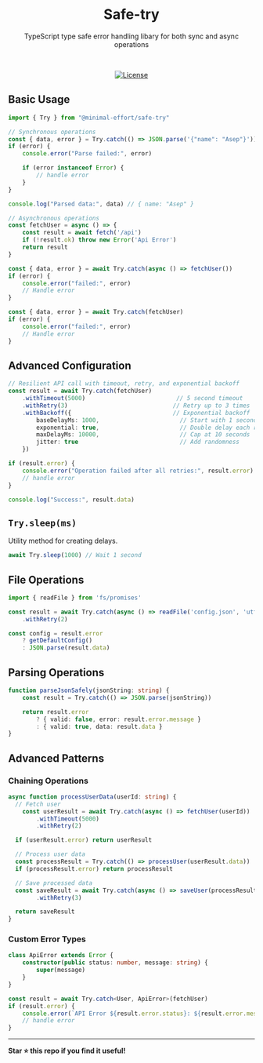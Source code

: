 <p align="center">
  <h1 align="center">Safe-try</h1>
  <p align="center">
    TypeScript type safe error handling libary for both sync and async operations
  </p>
</p>
<br/>

<p align="center">
<a href="https://opensource.org/licenses/MIT" rel="nofollow"><img src="https://img.shields.io/github/license/irfantrue/safe-try" alt="License"></a>
</p>

## Basic Usage

```typescript
import { Try } from "@minimal-effort/safe-try"

// Synchronous operations
const { data, error } = Try.catch(() => JSON.parse('{"name": "Asep"}'))
if (error) {
    console.error("Parse failed:", error)

    if (error instanceof Error) {
        // handle error
    }
}

console.log("Parsed data:", data) // { name: "Asep" }

// Asynchronous operations
const fetchUser = async () => {
    const result = await fetch('/api')
    if (!result.ok) throw new Error('Api Error')
    return result
}

const { data, error } = await Try.catch(async () => fetchUser())
if (error) {
    console.error("failed:", error)
    // Handle error
}

const { data, error } = await Try.catch(fetchUser)
if (error) {
    console.error("failed:", error)
    // Handle error
}
```

## Advanced Configuration

```typescript
// Resilient API call with timeout, retry, and exponential backoff
const result = await Try.catch(fetchUser)
    .withTimeout(5000)                          // 5 second timeout
    .withRetry(3)                              // Retry up to 3 times
    .withBackoff({                             // Exponential backoff
        baseDelayMs: 1000,                       // Start with 1 second
        exponential: true,                       // Double delay each retry
        maxDelayMs: 10000,                       // Cap at 10 seconds
        jitter: true                             // Add randomness
    })

if (result.error) {
    console.error("Operation failed after all retries:", result.error)
    // handle error
}

console.log("Success:", result.data)
```

## `Try.sleep(ms)`

Utility method for creating delays.

```typescript
await Try.sleep(1000) // Wait 1 second
```

## File Operations

```typescript
import { readFile } from 'fs/promises'

const result = await Try.catch(async () => readFile('config.json', 'utf-8'))
    .withRetry(2)

const config = result.error
    ? getDefaultConfig()
    : JSON.parse(result.data)
```

## Parsing Operations

```typescript
function parseJsonSafely(jsonString: string) {
    const result = Try.catch(() => JSON.parse(jsonString))

    return result.error
        ? { valid: false, error: result.error.message }
        : { valid: true, data: result.data }
}
```

## Advanced Patterns

### Chaining Operations

```typescript
async function processUserData(userId: string) {
  // Fetch user
    const userResult = await Try.catch(async () => fetchUser(userId))
        .withTimeout(5000)
        .withRetry(2)

  if (userResult.error) return userResult

  // Process user data
  const processResult = Try.catch(() => processUser(userResult.data))
  if (processResult.error) return processResult

  // Save processed data
  const saveResult = await Try.catch(async () => saveUser(processResult.data))
        .withRetry(3)

  return saveResult
}
```

### Custom Error Types

```typescript
class ApiError extends Error {
    constructor(public status: number, message: string) {
        super(message)
    }
}

const result = await Try.catch<User, ApiError>(fetchUser)
if (result.error) {
    console.error(`API Error ${result.error.status}: ${result.error.message}`)
    // handle error
}
```

---

**Star ⭐ this repo if you find it useful!**

